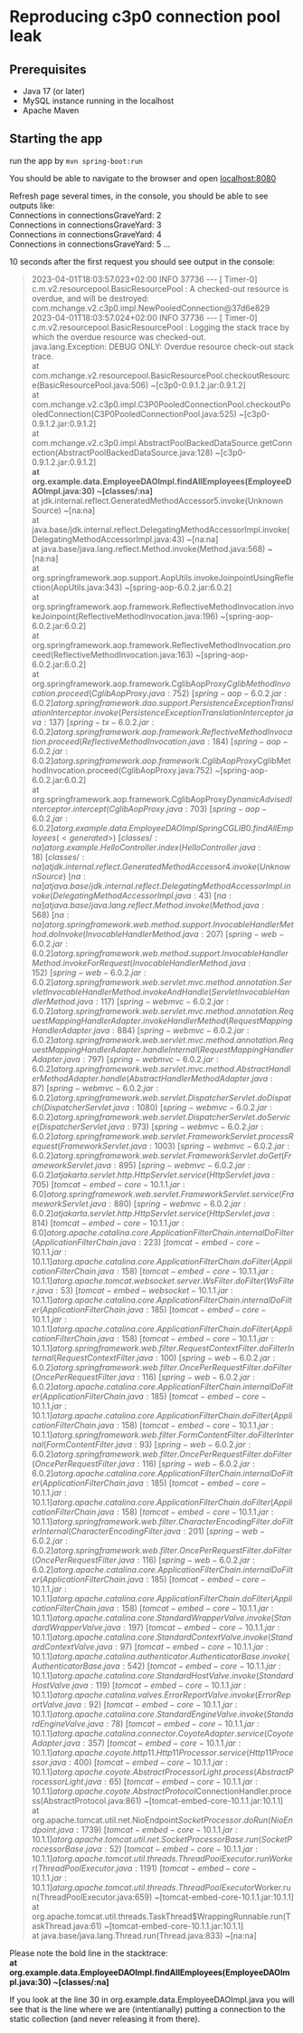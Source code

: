 # Reproducing c3p0 connection pool leak

## Prerequisites
- Java 17 (or later)
- MySQL instance running in the localhost
- Apache Maven

## Starting the app

run the app by `mvn spring-boot:run`

You should be able to navigate to the browser and open [localhost:8080](http://localhost:8080)

Refresh page several times, in the console, you should be able to see outputs like:  
Connections in connectionsGraveYard: 2  
Connections in connectionsGraveYard: 3  
Connections in connectionsGraveYard: 4  
Connections in connectionsGraveYard: 5 ...

10 seconds after the first request you should see output in the console:  

>2023-04-01T18:03:57.023+02:00  INFO 37736 --- [        Timer-0] c.m.v2.resourcepool.BasicResourcePool    : A checked-out resource is overdue, and will be destroyed: com.mchange.v2.c3p0.impl.NewPooledConnection@37d6e829  
2023-04-01T18:03:57.024+02:00  INFO 37736 --- [        Timer-0] c.m.v2.resourcepool.BasicResourcePool    : Logging the stack trace by which the overdue resource was checked-out.  
java.lang.Exception: DEBUG ONLY: Overdue resource check-out stack trace.  
at com.mchange.v2.resourcepool.BasicResourcePool.checkoutResource(BasicResourcePool.java:506) ~[c3p0-0.9.1.2.jar:0.9.1.2]  
at com.mchange.v2.c3p0.impl.C3P0PooledConnectionPool.checkoutPooledConnection(C3P0PooledConnectionPool.java:525) ~[c3p0-0.9.1.2.jar:0.9.1.2]  
at com.mchange.v2.c3p0.impl.AbstractPoolBackedDataSource.getConnection(AbstractPoolBackedDataSource.java:128) ~[c3p0-0.9.1.2.jar:0.9.1.2]  
**at org.example.data.EmployeeDAOImpl.findAllEmployees(EmployeeDAOImpl.java:30) ~[classes/:na]**  
at jdk.internal.reflect.GeneratedMethodAccessor5.invoke(Unknown Source) ~[na:na]  
at java.base/jdk.internal.reflect.DelegatingMethodAccessorImpl.invoke(DelegatingMethodAccessorImpl.java:43) ~[na:na]  
at java.base/java.lang.reflect.Method.invoke(Method.java:568) ~[na:na]  
at org.springframework.aop.support.AopUtils.invokeJoinpointUsingReflection(AopUtils.java:343) ~[spring-aop-6.0.2.jar:6.0.2]  
at org.springframework.aop.framework.ReflectiveMethodInvocation.invokeJoinpoint(ReflectiveMethodInvocation.java:196) ~[spring-aop-6.0.2.jar:6.0.2]  
at org.springframework.aop.framework.ReflectiveMethodInvocation.proceed(ReflectiveMethodInvocation.java:163) ~[spring-aop-6.0.2.jar:6.0.2]  
at org.springframework.aop.framework.CglibAopProxy$CglibMethodInvocation.proceed(CglibAopProxy.java:752) ~[spring-aop-6.0.2.jar:6.0.2]  
at org.springframework.dao.support.PersistenceExceptionTranslationInterceptor.invoke(PersistenceExceptionTranslationInterceptor.java:137) ~[spring-tx-6.0.2.jar:6.0.2]  
at org.springframework.aop.framework.ReflectiveMethodInvocation.proceed(ReflectiveMethodInvocation.java:184) ~[spring-aop-6.0.2.jar:6.0.2]  
at org.springframework.aop.framework.CglibAopProxy$CglibMethodInvocation.proceed(CglibAopProxy.java:752) ~[spring-aop-6.0.2.jar:6.0.2]  
at org.springframework.aop.framework.CglibAopProxy$DynamicAdvisedInterceptor.intercept(CglibAopProxy.java:703) ~[spring-aop-6.0.2.jar:6.0.2]  
at org.example.data.EmployeeDAOImpl$$SpringCGLIB$$0.findAllEmployees(<generated>) ~[classes/:na]  
at org.example.HelloController.index(HelloController.java:18) ~[classes/:na]  
at jdk.internal.reflect.GeneratedMethodAccessor4.invoke(Unknown Source) ~[na:na]  
at java.base/jdk.internal.reflect.DelegatingMethodAccessorImpl.invoke(DelegatingMethodAccessorImpl.java:43) ~[na:na]  
at java.base/java.lang.reflect.Method.invoke(Method.java:568) ~[na:na]  
at org.springframework.web.method.support.InvocableHandlerMethod.doInvoke(InvocableHandlerMethod.java:207) ~[spring-web-6.0.2.jar:6.0.2]  
at org.springframework.web.method.support.InvocableHandlerMethod.invokeForRequest(InvocableHandlerMethod.java:152) ~[spring-web-6.0.2.jar:6.0.2]  
at org.springframework.web.servlet.mvc.method.annotation.ServletInvocableHandlerMethod.invokeAndHandle(ServletInvocableHandlerMethod.java:117) ~[spring-webmvc-6.0.2.jar:6.0.2]  
at org.springframework.web.servlet.mvc.method.annotation.RequestMappingHandlerAdapter.invokeHandlerMethod(RequestMappingHandlerAdapter.java:884) ~[spring-webmvc-6.0.2.jar:6.0.2]  
at org.springframework.web.servlet.mvc.method.annotation.RequestMappingHandlerAdapter.handleInternal(RequestMappingHandlerAdapter.java:797) ~[spring-webmvc-6.0.2.jar:6.0.2]  
at org.springframework.web.servlet.mvc.method.AbstractHandlerMethodAdapter.handle(AbstractHandlerMethodAdapter.java:87) ~[spring-webmvc-6.0.2.jar:6.0.2]  
at org.springframework.web.servlet.DispatcherServlet.doDispatch(DispatcherServlet.java:1080) ~[spring-webmvc-6.0.2.jar:6.0.2]  
at org.springframework.web.servlet.DispatcherServlet.doService(DispatcherServlet.java:973) ~[spring-webmvc-6.0.2.jar:6.0.2]  
at org.springframework.web.servlet.FrameworkServlet.processRequest(FrameworkServlet.java:1003) ~[spring-webmvc-6.0.2.jar:6.0.2]  
at org.springframework.web.servlet.FrameworkServlet.doGet(FrameworkServlet.java:895) ~[spring-webmvc-6.0.2.jar:6.0.2]  
at jakarta.servlet.http.HttpServlet.service(HttpServlet.java:705) ~[tomcat-embed-core-10.1.1.jar:6.0]  
at org.springframework.web.servlet.FrameworkServlet.service(FrameworkServlet.java:880) ~[spring-webmvc-6.0.2.jar:6.0.2]  
at jakarta.servlet.http.HttpServlet.service(HttpServlet.java:814) ~[tomcat-embed-core-10.1.1.jar:6.0]  
at org.apache.catalina.core.ApplicationFilterChain.internalDoFilter(ApplicationFilterChain.java:223) ~[tomcat-embed-core-10.1.1.jar:10.1.1]  
at org.apache.catalina.core.ApplicationFilterChain.doFilter(ApplicationFilterChain.java:158) ~[tomcat-embed-core-10.1.1.jar:10.1.1]  
at org.apache.tomcat.websocket.server.WsFilter.doFilter(WsFilter.java:53) ~[tomcat-embed-websocket-10.1.1.jar:10.1.1]  
at org.apache.catalina.core.ApplicationFilterChain.internalDoFilter(ApplicationFilterChain.java:185) ~[tomcat-embed-core-10.1.1.jar:10.1.1]  
at org.apache.catalina.core.ApplicationFilterChain.doFilter(ApplicationFilterChain.java:158) ~[tomcat-embed-core-10.1.1.jar:10.1.1]  
at org.springframework.web.filter.RequestContextFilter.doFilterInternal(RequestContextFilter.java:100) ~[spring-web-6.0.2.jar:6.0.2]  
at org.springframework.web.filter.OncePerRequestFilter.doFilter(OncePerRequestFilter.java:116) ~[spring-web-6.0.2.jar:6.0.2]  
at org.apache.catalina.core.ApplicationFilterChain.internalDoFilter(ApplicationFilterChain.java:185) ~[tomcat-embed-core-10.1.1.jar:10.1.1]  
at org.apache.catalina.core.ApplicationFilterChain.doFilter(ApplicationFilterChain.java:158) ~[tomcat-embed-core-10.1.1.jar:10.1.1]  
at org.springframework.web.filter.FormContentFilter.doFilterInternal(FormContentFilter.java:93) ~[spring-web-6.0.2.jar:6.0.2]  
at org.springframework.web.filter.OncePerRequestFilter.doFilter(OncePerRequestFilter.java:116) ~[spring-web-6.0.2.jar:6.0.2]  
at org.apache.catalina.core.ApplicationFilterChain.internalDoFilter(ApplicationFilterChain.java:185) ~[tomcat-embed-core-10.1.1.jar:10.1.1]  
at org.apache.catalina.core.ApplicationFilterChain.doFilter(ApplicationFilterChain.java:158) ~[tomcat-embed-core-10.1.1.jar:10.1.1]  
at org.springframework.web.filter.CharacterEncodingFilter.doFilterInternal(CharacterEncodingFilter.java:201) ~[spring-web-6.0.2.jar:6.0.2]  
at org.springframework.web.filter.OncePerRequestFilter.doFilter(OncePerRequestFilter.java:116) ~[spring-web-6.0.2.jar:6.0.2]  
at org.apache.catalina.core.ApplicationFilterChain.internalDoFilter(ApplicationFilterChain.java:185) ~[tomcat-embed-core-10.1.1.jar:10.1.1]  
at org.apache.catalina.core.ApplicationFilterChain.doFilter(ApplicationFilterChain.java:158) ~[tomcat-embed-core-10.1.1.jar:10.1.1]  
at org.apache.catalina.core.StandardWrapperValve.invoke(StandardWrapperValve.java:197) ~[tomcat-embed-core-10.1.1.jar:10.1.1]  
at org.apache.catalina.core.StandardContextValve.invoke(StandardContextValve.java:97) ~[tomcat-embed-core-10.1.1.jar:10.1.1]  
at org.apache.catalina.authenticator.AuthenticatorBase.invoke(AuthenticatorBase.java:542) ~[tomcat-embed-core-10.1.1.jar:10.1.1]  
at org.apache.catalina.core.StandardHostValve.invoke(StandardHostValve.java:119) ~[tomcat-embed-core-10.1.1.jar:10.1.1]  
at org.apache.catalina.valves.ErrorReportValve.invoke(ErrorReportValve.java:92) ~[tomcat-embed-core-10.1.1.jar:10.1.1]  
at org.apache.catalina.core.StandardEngineValve.invoke(StandardEngineValve.java:78) ~[tomcat-embed-core-10.1.1.jar:10.1.1]  
at org.apache.catalina.connector.CoyoteAdapter.service(CoyoteAdapter.java:357) ~[tomcat-embed-core-10.1.1.jar:10.1.1]  
at org.apache.coyote.http11.Http11Processor.service(Http11Processor.java:400) ~[tomcat-embed-core-10.1.1.jar:10.1.1]  
at org.apache.coyote.AbstractProcessorLight.process(AbstractProcessorLight.java:65) ~[tomcat-embed-core-10.1.1.jar:10.1.1]  
at org.apache.coyote.AbstractProtocol$ConnectionHandler.process(AbstractProtocol.java:861) ~[tomcat-embed-core-10.1.1.jar:10.1.1]  
at org.apache.tomcat.util.net.NioEndpoint$SocketProcessor.doRun(NioEndpoint.java:1739) ~[tomcat-embed-core-10.1.1.jar:10.1.1]  
at org.apache.tomcat.util.net.SocketProcessorBase.run(SocketProcessorBase.java:52) ~[tomcat-embed-core-10.1.1.jar:10.1.1]  
at org.apache.tomcat.util.threads.ThreadPoolExecutor.runWorker(ThreadPoolExecutor.java:1191) ~[tomcat-embed-core-10.1.1.jar:10.1.1]  
at org.apache.tomcat.util.threads.ThreadPoolExecutor$Worker.run(ThreadPoolExecutor.java:659) ~[tomcat-embed-core-10.1.1.jar:10.1.1]  
at org.apache.tomcat.util.threads.TaskThread$WrappingRunnable.run(TaskThread.java:61) ~[tomcat-embed-core-10.1.1.jar:10.1.1]  
at java.base/java.lang.Thread.run(Thread.java:833) ~[na:na]  

Please note the bold line in the stacktrace:  
**at org.example.data.EmployeeDAOImpl.findAllEmployees(EmployeeDAOImpl.java:30) ~[classes/:na]**  

If you look at the line 30 in org.example.data.EmployeeDAOImpl.java you will see that is the line where we are (intentianally) putting a connection to the static collection (and never releasing it from there).  